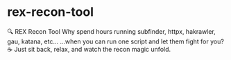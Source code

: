 # rex-recon-tool
🔍 REX Recon Tool Why spend hours running subfinder, httpx, hakrawler, gau, katana, etc... ...when you can run one script and let them fight for you?  ☕ Just sit back, relax, and watch the recon magic unfold.
